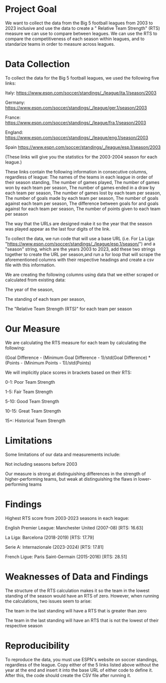 # Project Goal
We want to collect the data from the Big 5 football leagues from 2003 to 2023 inclusive and use the data to create a " Relative Team Strength" (RTS) measure we can use to compare between leagues. 
We can use the RTS to compare the competitiveness of each season within leagues, and to standarize teams in order to measure across leagues.

# Data Collection
To collect the data for the Big 5 football leagues, we used the following five links:

Italy: https://www.espn.com/soccer/standings/_/league/ita.1/season/2003

Germany: https://www.espn.com/soccer/standings/_/league/ger.1/season/2003

France: https://www.espn.com/soccer/standings/_/league/fra.1/season/2003

England: https://www.espn.com/soccer/standings/_/league/eng.1/season/2003

Spain https://www.espn.com/soccer/standings/_/league/esp.1/season/2003

(These links will give you the statistics for the 2003-2004 season for each league.)

These links contain the following information in consecutive columns, regardless of league:
The names of the teams in each league in order of their season standing,
The number of games played,
The number of games won by each team per season,
The number of games ended in a draw by each team per season,
The number of games lost by each team per season,
The number of goals made by each team per season,
The number of goals against each team per season,
The difference between goals for and goals against for each team per season,
The number of points given to each team per season

The way that the URLs are designed make it so the year that the season was played appear as the last four digits of the link.

To collect the data, we run code that will use a base URL (i.e. For La Liga: "https://www.espn.com/soccer/standings/_/league/esp.1/season/") 
and a "season" string, which are the years 2003 to 2023, add these two strings together to create the URL per season,and run a for loop that 
will scrape the aforementioned columns with their respective headings and create a csv file with this information. 

We are creating the following columns using data that we either scraped or calculated from existing data:

The year of the season,

The standing of each team per season,

The "Relative Team Strength (RTS)" for each team per season

# Our Measure
We are calculating the RTS measure for each team by calculating the following:

(Goal Difference - (Minimum Goal Difference - 1)/std(Goal Difference) * (Points - (Minimum Points - 1))/std(Points)

We will implicitly place scores in brackets based on their RTS:

0-1: Poor Team Strength

1-5: Fair Team Strength

5-10: Good Team Strength

10-15: Great Team Strength

15+: Historical Team Strength

# Limitations
Some limitations of our data and measurements include:

Not including seasons before 2003

Our measure is strong at distinguishing differences in the strength of higher-performing teams, but weak at distinguishing the flaws in lower-performing teams



# Findings
Highest RTS score from 2003-2023 seasons in each league:

English Premier League: Manchester United (2007-08) [RTS: 16.63]

La Liga: Barcelona (2018-2019) [RTS: 17.79]

Serie A: Internazionale (2023-2024) [RTS: 17.81]

French Ligue: Paris Saint-Germain (2015-2016) [RTS: 28.51]


# Weaknesses of Data and Findings
The structure of the RTS calculation makes it so the team in the lowest standing of the season would have an RTS of zero. However, when running the calculations, two issues seem to arise:

The team in the last standing will have a RTS that is greater than zero

The team in the last standing will have an RTS that is not the lowest of their respective season



# Reproducibility
To reproduce the data, you must use ESPN's website on soccer standings, regardless of the league. Copy either of the 5 links listed above without the year at the end and insert it into the base URL of either code to define it. After this, the code should create the CSV file after running it. 
